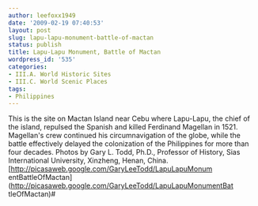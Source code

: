 ```yaml
---
author: leefoxx1949
date: '2009-02-19 07:40:53'
layout: post
slug: lapu-lapu-monument-battle-of-mactan
status: publish
title: Lapu-Lapu Monument, Battle of Mactan
wordpress_id: '535'
categories:
- III.A. World Historic Sites
- III.C. World Scenic Places
tags:
- Philippines
---
```


This is the site on Mactan Island near Cebu where Lapu-Lapu, the chief of the
island, repulsed the Spanish and killed Ferdinand Magellan in 1521. Magellan's
crew continued his circumnavigation of the globe, while the battle effectively
delayed the colonization of the Philippines for more than four decades. Photos
by Gary L. Todd, Ph.D., Professor of History, Sias International University,
Xinzheng, Henan, China. [http://picasaweb.google.com/GaryLeeTodd/LapuLapuMonum
entBattleOfMactan](http://picasaweb.google.com/GaryLeeTodd/LapuLapuMonumentBat
tleOfMactan)#

